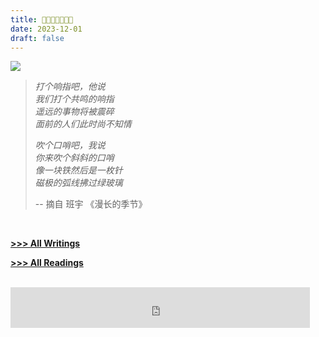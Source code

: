 ```yaml
---
title: 🌱🌱🌱🌱🌱🌱🌱
date: 2023-12-01
draft: false
---
```


![](https://futurelog-1251943639.cos.accelerate.myqcloud.com/img/202403281138406.webp)

>_打个响指吧，他说_  
 _我们打个共鸣的响指_  
 _遥远的事物将被震碎_  
 _面前的人们此时尚不知情_
>
>_吹个口哨吧，我说_  
 _你来吹个斜斜的口哨_  
 _像一块铁然后是一枚针_  
 _磁极的弧线拂过绿玻璃_
 >
> -- 摘自 班宇 《漫长的季节》
> 

<br />

[**>>> All Writings**](/writings/) 

[**>>> All Readings**](/readings/) 


<br />


<iframe frameborder="no" border="0" marginwidth="0" marginheight="0" width=95% height=65 src="https://i.y.qq.com/n2/m/outchain/player/index.html?songid=290873678&songtype=0"></iframe>
